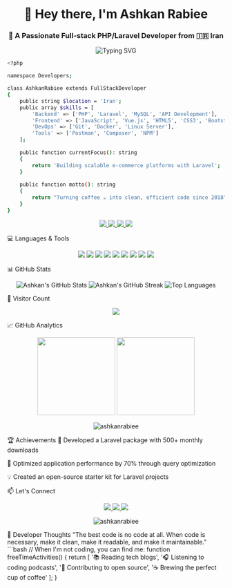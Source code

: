 <h1 align="center">👋 Hey there, I'm <b>Ashkan Rabiee</b></h1>
<h3 align="center">🚀 A Passionate Full-stack PHP/Laravel Developer from 🇮🇷 Iran</h3>

<p align="center">
<img src="https://readme-typing-svg.herokuapp.com?font=Fira+Code&duration=4000&pause=500&center=true&vCenter=true&multiline=true&width=600&height=100&lines=Welcome+to+my+GitHub+profile!;I+love+Laravel+and+building+amazing+web+apps+🚀;Join+me+on+my+coding+journey!" alt="Typing SVG" />
</p>

```bash
<?php

namespace Developers;

class AshkanRabiee extends FullStackDeveloper
{
    public string $location = 'Iran';
    public array $skills = [
        'Backend' => ['PHP', 'Laravel', 'MySQL', 'API Development'],
        'Frontend' => ['JavaScript', 'Vue.js', 'HTML5', 'CSS3', 'Bootstrap'],
        'DevOps' => ['Git', 'Docker', 'Linux Server'],
        'Tools' => ['Postman', 'Composer', 'NPM']
    ];
    
    public function currentFocus(): string
    {
        return 'Building scalable e-commerce platforms with Laravel';
    }
    
    public function motto(): string
    {
        return "Turning coffee ☕ into clean, efficient code since 2018";
    }
}

```

<p align="center">
<a href="https://instagram.com/ashkan.rabiee" target="_blank">
<img src="https://img.shields.io/badge/-Instagram-E4405F?style=for-the-badge&logo=instagram&logoColor=white" />
</a>
<a href="https://linkedin.com/in/ashkan-rabiee" target="_blank">
<img src="https://img.shields.io/badge/-LinkedIn-0077B5?style=for-the-badge&logo=linkedin&logoColor=white" />
</a>
<a href="mailto:ashkanrabiee52@gmail.com">
<img src="https://img.shields.io/badge/-Email-D14836?style=for-the-badge&logo=gmail&logoColor=white" />
</a>
<a href="https://twitter.com/your_twitter" target="_blank">
<img src="https://img.shields.io/badge/-Twitter-1DA1F2?style=for-the-badge&logo=twitter&logoColor=white" />
</a>
</p>

💻 Languages & Tools
<p align="center">
<img src="https://img.shields.io/badge/-PHP-777BB4?style=for-the-badge&logo=php&logoColor=white" />
<img src="https://img.shields.io/badge/-Laravel-FF2D20?style=for-the-badge&logo=laravel&logoColor=white" />
<img src="https://img.shields.io/badge/-MySQL-00758F?style=for-the-badge&logo=mysql&logoColor=white" />
<img src="https://img.shields.io/badge/-JavaScript-F7DF1E?style=for-the-badge&logo=javascript&logoColor=black" />
<img src="https://img.shields.io/badge/-HTML5-E34F26?style=for-the-badge&logo=html5&logoColor=white" />
<img src="https://img.shields.io/badge/-CSS3-1572B6?style=for-the-badge&logo=css3&logoColor=white" />
<img src="https://img.shields.io/badge/-Bootstrap-563D7C?style=for-the-badge&logo=bootstrap&logoColor=white" />
<img src="https://img.shields.io/badge/-Postman-FF6C37?style=for-the-badge&logo=postman&logoColor=white" />
<img src="https://img.shields.io/badge/-Git-F05032?style=for-the-badge&logo=git&logoColor=white" />
</p>

📊 GitHub Stats
<p align="center">
<img src="https://github-readme-stats.vercel.app/api?username=ashkanrabiee&show_icons=true&theme=radical" alt="Ashkan's GitHub Stats" />
<img src="https://github-readme-streak-stats.herokuapp.com/?user=ashkanrabiee&theme=radical" alt="Ashkan's GitHub Streak" />
<img src="https://github-readme-stats.vercel.app/api/top-langs/?username=ashkanrabiee&layout=compact&theme=radical" alt="Top Languages" />
</p>

👀 Visitor Count
<p align="center">
<img src="https://komarev.com/ghpvc/?username=ashkanrabiee&label=Profile+Views&color=blue&style=flat" />
</p>
📈 GitHub Analytics
<p align="center"> <img height="180em" src="https://github-readme-stats.vercel.app/api?username=ashkanrabiee&show_icons=true&theme=nightowl&include_all_commits=true&count_private=true"/> <img height="180em" src="https://github-readme-stats.vercel.app/api/top-langs/?username=ashkanrabiee&layout=compact&langs_count=8&theme=nightowl"/> </p><p align="center"> <img src="https://github-readme-streak-stats.herokuapp.com/?user=ashkanrabiee&theme=nightowl" alt="ashkanrabiee" /> </p>
🏆 Achievements
🥇 Developed a Laravel package with 500+ monthly downloads

🚀 Optimized application performance by 70% through query optimization

💡 Created an open-source starter kit for Laravel projects

📫 Let's Connect
<p align="center"> <a href="mailto:ashkanrabiee52@gmail.com"> <img src="https://img.shields.io/badge/Gmail-D14836?style=for-the-badge&logo=gmail&logoColor=white"/> </a> <a href="https://linkedin.com/in/ashkan-rabiee"> <img src="https://img.shields.io/badge/LinkedIn-0077B5?style=for-the-badge&logo=linkedin&logoColor=white"/> </a> <a href="https://instagram.com/ashkan.rabiee"> <img src="https://img.shields.io/badge/Instagram-E4405F?style=for-the-badge&logo=instagram&logoColor=white"/> </a> </p><p align="center"> <img src="https://komarev.com/ghpvc/?username=ashkanrabiee&label=Profile+Views&color=0e75b6&style=flat" alt="ashkanrabiee" /> </p>
💭 Developer Thoughts
"The best code is no code at all. When code is necessary, make it clean, make it readable, and make it maintainable."
```bash
// When I'm not coding, you can find me:
function freeTimeActivities() {
  return [
    '📚 Reading tech blogs',
    '🎧 Listening to coding podcasts',
    '🌱 Contributing to open source',
    '☕ Brewing the perfect cup of coffee'
  ];
}

```
